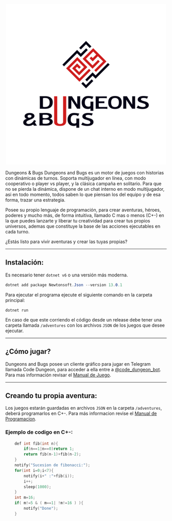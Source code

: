<div align="center">
    <img src="images/D%26B-14.jpg" alt="Dungeons and Bugs" title="Dungeons and Bugs Logo" width="500" height="500" /> 
</div>



Dungeons & Bugs
Dungeons and Bugs es un motor de juegos con historias con dinámicas de
turnos. Soporta multijugador en línea, con modo cooperativo o player vs
player, y la clásica campaña en solitario. Para que no se pierda la
dinámica, dispone de un chat interno en modo multijugador, asi en todo
momento, todos saben lo que piensan los del equipo y de esa forma, trazar
una estrategia.

Posee su propio lenguaje de programación, para crear aventuras, héroes,
poderes y mucho más, de forma intuitiva, llamado C mas o menos (C+-) en
la que puedes lanzarte y liberar tu creatividad para crear tus propios
universos, ademas que constituye la base de las acciones ejecutables en
cada turno.

¿Estás listo para vivir aventuras y crear las tuyas propias?

---
## Instalación:
Es necesario tener `dotnet v6` o una versión más moderna.
```c# 
dotnet add package Newtonsoft.Json --version 13.0.1
``` 
Para ejecutar el programa ejecute el siguiente comando en la carpeta principal:
```
dotnet run
```
En caso de que este corriendo el código desde un release debe tener una carpeta llamada `/adventures` con los archivos `JSON` de los juegos que desee ejecutar.  

---
## ¿Cómo jugar?    

Dungeons and Bugs posee un cliente gráfico para jugar en Telegram llamada Code Dungeon, para acceder a ella entre a [@code_dungeon_bot](https://t.me/code_dungeon_bot). Para mas información revisar el [Manual de Juego](). 

---


## Creando tu propia aventura:

Los juegos estarán guardadas en archivos `JSON` en la carpeta `/adventures`, deberá programarlos en C+-. Para más informacion revise el [Manual de Programacion]().  

### Ejemplo de codigo en C+-:
```c++
    def int fib(int n){
        if(n==1|n==0)return 1;
        return fib(n-1)+fib(n-2);
    }
    notify("Sucesion de fibonacci:");
    for(int i=0;i<7){
        notify(i+" :"+fib(i));
        i++;
        sleep(1000);
    }  
    int m=16;
    if( m!=5 & ( m==1| !m!=16 ) ){
        notify("Done");
    }
```


